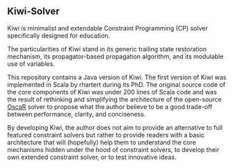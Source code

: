 Kiwi-Solver
-----------

Kiwi is minimalist and extendable Constraint Programming (CP) solver specifically designed for education. 

The particularities of Kiwi stand in its generic trailing state restoration mechanism, its propagator-based propagation algorithm, and its modulable use of variables. 

This repository contains a Java version of Kiwi. The first version of Kiwi was implemented in Scala by rhartert during its PhD. The original source code of the core components of Kiwi was under 200 lines of Scala code and was the result of rethinking and simplifying the architecture of the open-source [OscaR](https://bitbucket.org/oscarlib/oscar/wiki/Home) solver to propose what the author believe to be a good trade-off between performance, clarity, and conciseness.

By developing Kiwi, the author does not aim to provide an alternative to full featured constraint solvers but rather to provide readers with a basic architecture that will (hopefully) help them to understand the core mechanisms hidden under the hood of constraint solvers, to develop their own extended constraint solver, or to test innovative ideas.
